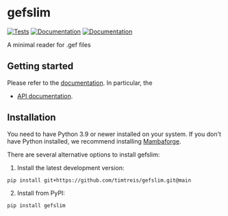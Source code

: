 # gefslim

[![Tests][badge-tests]][link-tests]
[![Documentation][badge-docs]][link-docs]
[![Documentation][badge-pypi]][link-pypi]

[badge-tests]: https://img.shields.io/github/actions/workflow/status/timtreis/gefslim/test.yaml?branch=main
[link-tests]: https://github.com/timtreis/gefslim/actions/workflows/test.yml
[badge-docs]: https://img.shields.io/readthedocs/gefslim
[badge-pypi]: https://badge.fury.io/py/gefslim.svg

A minimal reader for .gef files

## Getting started

Please refer to the [documentation][link-docs]. In particular, the

-   [API documentation][link-api].

## Installation

You need to have Python 3.9 or newer installed on your system. If you don't have
Python installed, we recommend installing [Mambaforge](https://github.com/conda-forge/miniforge#mambaforge).

There are several alternative options to install gefslim:

<!--
1) Install the latest release of `gefslim` from `PyPI <https://pypi.org/project/gefslim/>`_:

```bash
pip install gefslim
```
-->

1. Install the latest development version:

```bash
pip install git+https://github.com/timtreis/gefslim.git@main
```

2. Install from PyPI:

```bash
pip install gefslim
```

[scverse-discourse]: https://discourse.scverse.org/
[issue-tracker]: https://github.com/timtreis/gefslim/issues
[changelog]: https://gefslim.readthedocs.io/latest/changelog.html
[link-docs]: https://gefslim.readthedocs.io
[link-api]: https://gefslim.readthedocs.io/en/latest/generated/gefslim.GEF.html
[link-pypi]: https://pypi.org/project/gefslim/
